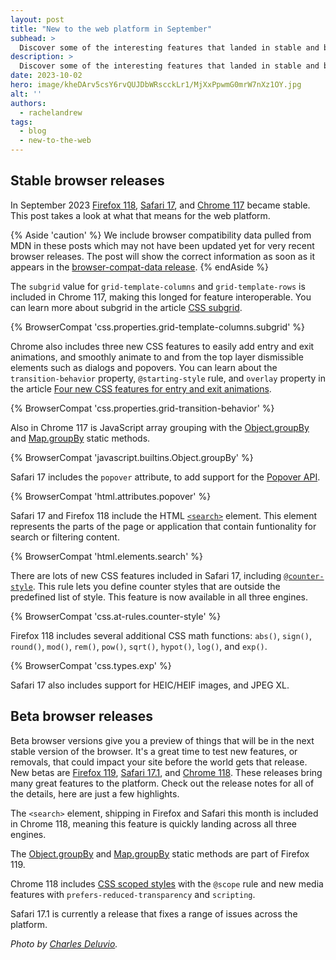 ```yaml
---
layout: post
title: "New to the web platform in September"
subhead: >
  Discover some of the interesting features that landed in stable and beta web browsers during September 2023.
description: >
  Discover some of the interesting features that landed in stable and beta web browsers during September 2023.
date: 2023-10-02
hero: image/kheDArv5csY6rvQUJDbWRscckLr1/MjXxPpwmG0mrW7nXz1OY.jpg
alt: ''
authors:
  - rachelandrew
tags:
  - blog
  - new-to-the-web
---
```


## Stable browser releases

In September 2023 [Firefox 118](https://developer.mozilla.org/docs/Mozilla/Firefox/Releases/118), [Safari 17](https://developer.apple.com/documentation/safari-release-notes/safari-17-release-notes), and [Chrome 117](https://developer.chrome.com/blog/new-in-chrome-117/) became stable. This post takes a look at what that means for the web platform.

{% Aside 'caution' %}
We include browser compatibility data pulled from MDN in these posts which may not have been updated yet for very recent browser releases. The post will show the correct information as soon as it appears in the [browser-compat-data release](https://github.com/mdn/browser-compat-data/releases).
{% endAside %}

The `subgrid` value for `grid-template-columns` and `grid-template-rows` is included in Chrome 117, making this longed for feature interoperable. You can learn more about subgrid in the article [CSS subgrid](/css-subgrid/).

{% BrowserCompat 'css.properties.grid-template-columns.subgrid' %}

Chrome also includes three new CSS features to easily add entry and exit animations, and smoothly animate to and from the top layer dismissible elements such as dialogs and popovers. You can learn about the `transition-behavior` property, `@starting-style` rule, and `overlay` property in the article [Four new CSS features for entry and exit animations](https://developer.chrome.com/blog/entry-exit-animations/).

{% BrowserCompat 'css.properties.grid-transition-behavior' %}

Also in Chrome 117 is JavaScript array grouping with the [Object.groupBy](https://developer.mozilla.org/docs/Web/JavaScript/Reference/Global_Objects/Object/groupBy) and [Map.groupBy](https://developer.mozilla.org/docs/Web/JavaScript/Reference/Global_Objects/Map/groupBy) static methods.

{% BrowserCompat 'javascript.builtins.Object.groupBy' %}

Safari 17 includes the `popover` attribute, to add support for the [Popover API](https://developer.chrome.com/blog/introducing-popover-api/). 

{% BrowserCompat 'html.attributes.popover' %}

Safari 17 and Firefox 118 include the HTML [`<search>`](https://developer.mozilla.org/docs/Web/HTML/Element/search) element. This element represents the parts of the page or application that contain funtionality for search or filtering content.

{% BrowserCompat 'html.elements.search' %}

There are lots of new CSS features included in Safari 17, including [`@counter-style`](https://developer.mozilla.org/docs/Web/CSS/@counter-style). This rule lets you define counter styles that are outside the predefined list of style. This feature is now available in all three engines.

{% BrowserCompat 'css.at-rules.counter-style' %}

Firefox 118 includes several additional CSS math functions: `abs()`, `sign()`, `round()`, `mod()`, `rem()`, `pow()`, `sqrt()`, `hypot()`, `log()`, and `exp()`. 

{% BrowserCompat 'css.types.exp' %}

Safari 17 also includes support for HEIC/HEIF images, and JPEG XL.

## Beta browser releases

Beta browser versions give you a preview of things that will be in the next stable version of the browser. It's a great time to test new features, or removals, that could impact your site before the world gets that release. New betas are [Firefox 119](https://developer.mozilla.org/docs/Mozilla/Firefox/Releases/119), [Safari 17.1](https://developer.apple.com/documentation/safari-release-notes/safari-17_1-release-notes), and [Chrome 118](https://developer.chrome.com/blog/chrome-118-beta/). These releases bring many great features to the platform. Check out the release notes for all of the details, here are just a few highlights.

The `<search>` element, shipping in Firefox and Safari this month is included in Chrome 118, meaning this feature is quickly landing across all three engines. 

The [Object.groupBy](https://developer.mozilla.org/docs/Web/JavaScript/Reference/Global_Objects/Object/groupBy) and [Map.groupBy](https://developer.mozilla.org/docs/Web/JavaScript/Reference/Global_Objects/Map/groupBy) static methods are part of Firefox 119.

Chrome 118 includes [CSS scoped styles](https://drafts.csswg.org/css-cascade-6/#scoped-styles) with the `@scope` rule and new media features with `prefers-reduced-transparency` and `scripting`.

Safari 17.1 is currently a release that fixes a range of issues across the platform.

_Photo by [Charles Deluvio](https://unsplash.com/@charlesdeluvio)._
